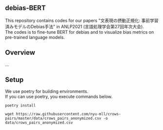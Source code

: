 debias-BERT
---

This repository contains codes for our papers "文表現の摂動正規化: 事前学習済みモデルのDebias手法" in ANLP2021 (言語処理学会第27回年次大会).  
The codes is to fine-tune BERT for debias and to visualize bias metrics on pre-trained language models.  

## Overview
...

## Setup
We use poetry for building environments.  
If you can use poetry, you execute commands below.  

```
poetry install

wget https://raw.githubusercontent.com/nyu-mll/crows-pairs/master/data/crows_pairs_anonymized.csv -o data/crows_pairs_anonymized.csv
```
